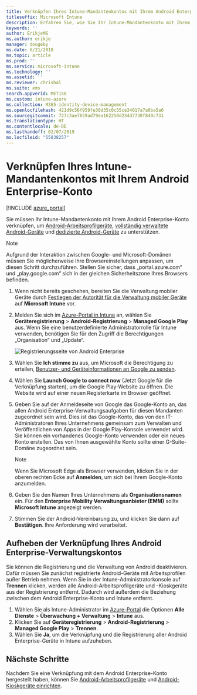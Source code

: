 ```yaml
---
title: Verknüpfen Ihres Intune-Mandantenkontos mit Ihrem Android Enterprise-Konto
titlesuffix: Microsoft Intune
description: Erfahren Sie, wie Sie Ihr Intune-Mandantenkonto mit Ihrem Android Enterprise-Konto verknüpfen.
keywords: ''
author: ErikjeMS
ms.author: erikje
manager: dougeby
ms.date: 6/21/2018
ms.topic: article
ms.prod: ''
ms.service: microsoft-intune
ms.technology: ''
ms.assetid: ''
ms.reviewer: chrisbal
ms.suite: ems
search.appverid: MET150
ms.custom: intune-azure
ms.collection: M365-identity-device-management
ms.openlocfilehash: 421d9c56f959fe30d35c0c55ce34017a7a0ba5a6
ms.sourcegitcommit: 727c3ae7659ad79ea162250d234d7730f840c731
ms.translationtype: HT
ms.contentlocale: de-DE
ms.lasthandoff: 02/07/2019
ms.locfileid: "55838257"
---
```

# <a name="connect-your-intune-account-to-your-android-enterprise-account"></a>Verknüpfen Ihres Intune-Mandantenkontos mit Ihrem Android Enterprise-Konto

[!INCLUDE [azure_portal](./includes/azure_portal.md)]

Sie müssen Ihr Intune-Mandantenkonto mit Ihrem Android Enterprise-Konto verknüpfen, um [Android-Arbeitsprofilgeräte](android-work-profile-enroll.md), [vollständig verwaltete Android-Geräte](android-fully-managed-enroll.md) und [dedizierte Android-Geräte](android-kiosk-enroll.md) zu unterstützen.  

> [!NOTE]
> Aufgrund der Interaktion zwischen Google- und Microsoft-Domänen müssen Sie möglicherweise Ihre Browsereinstellungen anpassen, um diesen Schritt durchzuführen.  Stellen Sie sicher, dass „portal.azure.com“ und „play.google.com“ sich in der gleichen Sicherheitszone Ihres Browsers befinden.

1. Wenn nicht bereits geschehen, bereiten Sie die Verwaltung mobiler Geräte durch [Festlegen der Autorität für die Verwaltung mobiler Geräte](mdm-authority-set.md) auf **Microsoft Intune** vor.
2. Melden Sie sich im [Azure-Portal in Intune](https://aka.ms/intuneportal) an, wählen Sie **Geräteregistrierung** > **Android-Registrierung** > **Managed Google Play** aus.  Wenn Sie eine benutzerdefinierte Administratorrolle für Intune verwenden, benötigen Sie für den Zugriff die Berechtigungen „Organisation“ und „Update“.
   
   ![Registrierungsseite von Android Enterprise](./media/android-work-bind.png)

3. Wählen Sie **Ich stimme zu** aus, um Microsoft die Berechtigung zu erteilen, [Benutzer- und Geräteinformationen an Google zu senden](data-intune-sends-to-google.md). 
   
4. Wählen Sie **Launch Google to connect now** (Jetzt Google für die Verknüpfung starten), um die Google Play-Website zu öffnen. Die Website wird auf einer neuen Registerkarte im Browser geöffnet.
  
5. Geben Sie auf der Anmeldeseite von Google das Google-Konto an, das allen Android Enterprise-Verwaltungsaufgaben für diesen Mandanten zugeordnet sein wird. Dies ist das Google-Konto, das von den IT-Administratoren Ihres Unternehmens gemeinsam zum Verwalten und Veröffentlichen von Apps in der Google Play-Konsole verwendet wird. Sie können ein vorhandenes Google-Konto verwenden oder ein neues Konto erstellen. Das von Ihnen ausgewählte Konto sollte einer G-Suite-Domäne zugeordnet sein.
    
    > [!Note]
    > Wenn Sie Microsoft Edge als Browser verwenden, klicken Sie in der oberen rechten Ecke auf **Anmelden**, um sich bei Ihrem Google-Konto anzumelden.

6. Geben Sie den Namen Ihres Unternehmens als **Organisationsnamen** ein. Für den **Enterprise Mobility Verwaltungsanbieter (EMM)** sollte **Microsoft Intune** angezeigt werden.

7. Stimmen Sie der Android-Vereinbarung zu, und klicken Sie dann auf **Bestätigen**. Ihre Anforderung wird verarbeitet.

## <a name="disconnect-your-android-enterprise-administrative-account"></a>Aufheben der Verknüpfung Ihres Android Enterprise-Verwaltungskontos

Sie können die Registrierung und die Verwaltung von Android deaktivieren. Dafür müssen Sie zunächst registrierte Android-Geräte mit Arbeitsprofilen außer Betrieb nehmen. Wenn Sie in der Intune-Administratorkonsole auf **Trennen** klicken, werden alle Android-Arbeitsprofilgeräte und -Kioskgeräte aus der Registrierung entfernt. Dadurch wird außerdem die Beziehung zwischen dem Android Enterprise-Konto und Intune entfernt.

1. Wählen Sie als Intune-Administrator im [Azure-Portal](https://portal.azure.com) die Optionen **Alle Dienste** > **Überwachung + Verwaltung** > **Intune** aus.
2. Klicken Sie auf **Geräteregistrierung** > **Android-Registrierung** > **Managed Google Play** > **Trennen**.
3. Wählen Sie **Ja**, um die Verknüpfung und die Registrierung aller Android Enterprise-Geräte in Intune aufzuheben.

## <a name="next-steps"></a>Nächste Schritte

Nachdem Sie eine Verknüpfung mit dem Android Enterprise-Konto hergestellt haben, können Sie [Android-Arbeitsprofilgeräte](android-work-profile-enroll.md) und [Android-Kioskgeräte einrichten](android-kiosk-enroll.md).
